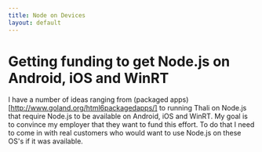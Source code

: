 ```yaml
---
title: Node on Devices
layout: default
---
```


# Getting funding to get Node.js on Android, iOS and WinRT
I have a number of ideas ranging from (packaged apps)[http://www.goland.org/html6packagedapps/] to running Thali on Node.js that require Node.js to be available on Android, iOS and WinRT. My goal is to convince my employer that they want to fund this effort. To do that I need to come in with real customers who would want to use Node.js on these OS's if it was available.
